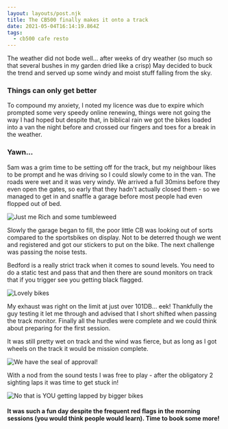 ```yaml
---
layout: layouts/post.njk
title: The CB500 finally makes it onto a track 
date: 2021-05-04T16:14:19.864Z
tags:
  - cb500 cafe resto
---
```


The weather did not bode well... after weeks of dry weather (so much so that several bushes in my garden dried like a crisp) May decided to buck the trend and served up some windy and moist stuff falling from the sky. 

### Things can only get better

To compound my anxiety, I noted my licence was due to expire which prompted some very speedy online renewing, things were not going the way I had hoped but despite that, in biblical rain we got the bikes loaded into a van the night before and crossed our fingers and toes for a break in the weather. 

### Yawn...

5am was a grim time to be setting off for the track, but my neighbour likes to be prompt and he was driving so I could slowly come to in the van. The roads were wet and it was very windy. We arrived a full 30mins before they even open the gates, so early that they hadn't actually closed them - so we managed to get in and snaffle a garage before most people had even flopped out of bed. 

![Just me Rich and some tumbleweed ](/images/empty-garage.jpg 'Just me Rich and some tumbleweed')

Slowly the garage began to fill, the poor little CB was looking out of sorts compared to the sportsbikes on display. Not to be deterred though we went and registered and got our stickers to put on the bike. The next challenge was passing the noise tests. 

Bedford is a really strict track when it comes to sound levels. You need to do a static test and pass that and then there are sound monitors on track that if you trigger see you getting black flagged. 

![Lovely bikes ](/images/getting-busy.jpg 'Lovely bikes')

My exhaust was right on the limit at just over 101DB... eek! Thankfully the guy testing it let me through and advised that I short shifted when passing the track monitor. Finally all the hurdles were complete and we could think about preparing for the first session. 

It was still pretty wet on track and the wind was fierce, but as long as I got wheels on the track it would be mission complete. 

![We have the seal of approval!  ](/images/ticket-to-ride.jpg 'We have the seal of approval! ')

With a nod from the sound tests I was free to play - after the obligatory 2 sighting laps it was time to get stuck in! 

![No that is YOU getting lapped by bigger bikes](/images/Bedford2.jpg "No that is YOU getting lapped by bigger bikes")


#### It was such a fun day despite the frequent red flags in the morning sessions (you would think people would learn). Time to book some more! 
